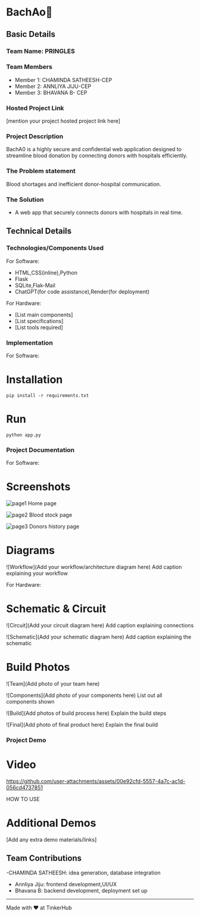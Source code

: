 # BachAo🎯


## Basic Details
### Team Name: PRINGLES


### Team Members
- Member 1: CHAMINDA SATHEESH-CEP
- Member 2: ANNLIYA JIJU-CEP
- Member 3: BHAVANA B- CEP

### Hosted Project Link
[mention your project hosted project link here]

### Project Description
BachA0 is a highly secure and confidential web application designed to streamline blood donation by connecting donors with hospitals efficiently.
### The Problem statement
Blood shortages and inefficient donor-hospital communication.

### The Solution
* A web app that securely connects donors with hospitals in real time.


## Technical Details
### Technologies/Components Used
For Software:
- HTML,CSS(inline),Python
- Flask
- SQLite,Flak-Mail
- ChatGPT(for code assistance),Render(for deployment)

For Hardware:
- [List main components]
- [List specifications]
- [List tools required]

### Implementation
For Software:
# Installation
```pip install -r requirements.txt```

# Run
```python app.py```

### Project Documentation
For Software:

# Screenshots
![page1](https://github.com/user-attachments/assets/f4673882-b027-45ac-ac1f-c03278765881)
Home page

![page2](https://github.com/user-attachments/assets/02fb33d1-3e77-464e-90d4-45e962e7454e)
Blood stock page

![page3](https://github.com/user-attachments/assets/04cc6c86-3af2-4644-bfe6-07c126c8d039)
Donors history page 


# Diagrams
![Workflow](Add your workflow/architecture diagram here)
Add caption explaining your workflow

For Hardware:

# Schematic & Circuit
![Circuit](Add your circuit diagram here)
Add caption explaining connections

![Schematic](Add your schematic diagram here)
Add caption explaining the schematic

# Build Photos
![Team](Add photo of your team here)


![Components](Add photo of your components here)
List out all components shown

![Build](Add photos of build process here)
Explain the build steps

![Final](Add photo of final product here)
Explain the final build

### Project Demo
# Video


https://github.com/user-attachments/assets/00e92cfd-5557-4a7c-ac1d-056cd4737851


HOW TO USE

# Additional Demos
[Add any extra demo materials/links]

## Team Contributions
-CHAMINDA SATHEESH: idea generation, database integration
- Annliya Jiju: frontend development,UI/UX
- Bhavana B: backend development, deployment set up

---
Made with ❤ at TinkerHub
